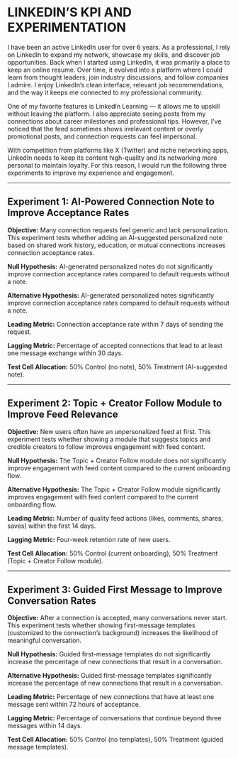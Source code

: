 # LINKEDIN’S KPI AND EXPERIMENTATION

I have been an active LinkedIn user for over 6 years. As a professional, I rely on LinkedIn to expand my network, showcase my skills, and discover job opportunities. Back when I started using LinkedIn, it was primarily a place to keep an online resume. Over time, it evolved into a platform where I could learn from thought leaders, join industry discussions, and follow companies I admire. I enjoy LinkedIn’s clean interface, relevant job recommendations, and the way it keeps me connected to my professional community.

One of my favorite features is LinkedIn Learning — it allows me to upskill without leaving the platform. I also appreciate seeing posts from my connections about career milestones and professional tips. However, I’ve noticed that the feed sometimes shows irrelevant content or overly promotional posts, and connection requests can feel impersonal.

With competition from platforms like X (Twitter) and niche networking apps, LinkedIn needs to keep its content high-quality and its networking more personal to maintain loyalty. For this reason, I would run the following three experiments to improve my experience and engagement.

---

## Experiment 1: AI-Powered Connection Note to Improve Acceptance Rates
**Objective:** Many connection requests feel generic and lack personalization. This experiment tests whether adding an AI-suggested personalized note based on shared work history, education, or mutual connections increases connection acceptance rates.

**Null Hypothesis:** AI-generated personalized notes do not significantly improve connection acceptance rates compared to default requests without a note.

**Alternative Hypothesis:** AI-generated personalized notes significantly improve connection acceptance rates compared to default requests without a note.

**Leading Metric:** Connection acceptance rate within 7 days of sending the request.

**Lagging Metric:** Percentage of accepted connections that lead to at least one message exchange within 30 days.

**Test Cell Allocation:** 50% Control (no note), 50% Treatment (AI-suggested note).

---

## Experiment 2: Topic + Creator Follow Module to Improve Feed Relevance
**Objective:** New users often have an unpersonalized feed at first. This experiment tests whether showing a module that suggests topics and credible creators to follow improves engagement with feed content.

**Null Hypothesis:** The Topic + Creator Follow module does not significantly improve engagement with feed content compared to the current onboarding flow.

**Alternative Hypothesis:** The Topic + Creator Follow module significantly improves engagement with feed content compared to the current onboarding flow.

**Leading Metric:** Number of quality feed actions (likes, comments, shares, saves) within the first 14 days.

**Lagging Metric:** Four-week retention rate of new users.

**Test Cell Allocation:** 50% Control (current onboarding), 50% Treatment (Topic + Creator Follow module).

---

## Experiment 3: Guided First Message to Improve Conversation Rates
**Objective:** After a connection is accepted, many conversations never start. This experiment tests whether showing first-message templates (customized to the connection’s background) increases the likelihood of meaningful conversation.

**Null Hypothesis:** Guided first-message templates do not significantly increase the percentage of new connections that result in a conversation.

**Alternative Hypothesis:** Guided first-message templates significantly increase the percentage of new connections that result in a conversation.

**Leading Metric:** Percentage of new connections that have at least one message sent within 72 hours of acceptance.

**Lagging Metric:** Percentage of conversations that continue beyond three messages within 14 days.

**Test Cell Allocation:** 50% Control (no templates), 50% Treatment (guided message templates).
